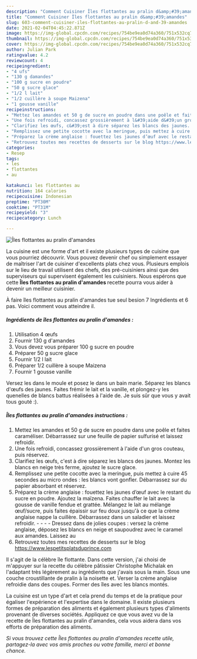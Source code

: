```yaml
---
description: "Comment Cuisiner Îles flottantes au pralin d&amp;#39;amandes"
title: "Comment Cuisiner Îles flottantes au pralin d&amp;#39;amandes"
slug: 603-comment-cuisiner-iles-flottantes-au-pralin-d-and-39-amandes
date: 2021-02-04T04:45:22.871Z
image: https://img-global.cpcdn.com/recipes/754be9ea0d74a360/751x532cq70/iles-flottantes-au-pralin-damandes-photo-principale-de-la-recette.jpg
thumbnail: https://img-global.cpcdn.com/recipes/754be9ea0d74a360/751x532cq70/iles-flottantes-au-pralin-damandes-photo-principale-de-la-recette.jpg
cover: https://img-global.cpcdn.com/recipes/754be9ea0d74a360/751x532cq70/iles-flottantes-au-pralin-damandes-photo-principale-de-la-recette.jpg
author: Julian Park
ratingvalue: 4.2
reviewcount: 4
recipeingredient:
- "4 ufs"
- "130 g damandes"
- "100 g sucre en poudre"
- "50 g sucre glace"
- "1/2 l lait"
- "1/2 cuillère à soupe Maizena"
- "1 gousse vanille"
recipeinstructions:
- "Mettez les amandes et 50 g de sucre en poudre dans une poêle et faites caraméliser. Débarrassez sur une feuille de papier sulfurisé et laissez refroidir."
- "Une fois refroidi, concassez grossièrement à l&#39;aide d&#39;un gros couteau, puis réservez."
- "Clarifiez les œufs, c&#39;est à dire séparez les blancs des jaunes. Montez les blancs en neige très ferme, ajoutez le sucre glace."
- "Remplissez une petite cocotte avec la meringue, puis mettez à cuire 45 secondes au micro ondes : les blancs vont gonfler. Débarrassez sur du papier absorbant et réservez."
- "Préparez la crème anglaise : fouettez les jaunes d’œuf avec le restant du sucre en poudre. Ajoutez la maïzena. Faites chauffer le lait avec la gousse de vanille fendue et grattée. Mélangez le lait au mélange œuf/sucre, puis faites épaissir sur feu doux jusqu&#39;à ce que la crème anglaise nappe la cuillère. Débarrassez dans un saladier et laissez refroidir.     Dressez dans de jolies coupes : versez la crème anglaise, déposez les blancs en neige et saupoudrez avec le caramel aux amandes. Laissez au"
- "Retrouvez toutes mes recettes de desserts sur le blog https://www.lespetitsplatsduprince.com"
categories:
- Resep
tags:
- les
- flottantes
- au

katakunci: les flottantes au 
nutrition: 164 calories
recipecuisine: Indonesian
preptime: "PT30M"
cooktime: "PT31M"
recipeyield: "3"
recipecategory: Lunch

---
```



![Îles flottantes au pralin d&#39;amandes](https://img-global.cpcdn.com/recipes/754be9ea0d74a360/751x532cq70/iles-flottantes-au-pralin-damandes-photo-principale-de-la-recette.jpg)

La cuisine est une forme d'art et il existe plusieurs types de cuisine que vous pourriez découvrir. Vous pouvez devenir chef ou simplement essayer de maîtriser l'art de cuisiner d'excellents plats chez vous. Plusieurs emplois sur le lieu de travail utilisent des chefs, des pré-cuisiniers ainsi que des superviseurs qui supervisent également les cuisiniers. Nous espérons que cette <strong> Îles flottantes au pralin d&#39;amandes </strong> recette pourra vous aider à devenir un meilleur cuisinier.

<!--inarticleads1-->

À faire îles flottantes au pralin d&#39;amandes tue seul besion 7 Ingrédients et 6 pas. Voici comment vous atteindre il.

##### Ingrédients de îles flottantes au pralin d&#39;amandes :

1. Utilisation 4 œufs
1. Fournir 130 g d&#39;amandes
1. Vous devez vous préparer 100 g sucre en poudre
1. Préparer 50 g sucre glace
1. Fournir 1/2 l lait
1. Préparer 1/2 cuillère à soupe Maizena
1. Fournir 1 gousse vanille


Versez les dans le moule et posez le dans un bain marie. Séparez les blancs d&#39;œufs des jaunes. Faites frémir le lait et la vanille, et plongez-y les quenelles de blancs battus réalisées à l&#39;aide de. Je suis sûr que vous y avait tous gouté :). 

<!--inarticleads2-->

##### Îles flottantes au pralin d&#39;amandes instructions :

1. Mettez les amandes et 50 g de sucre en poudre dans une poêle et faites caraméliser. Débarrassez sur une feuille de papier sulfurisé et laissez refroidir.
1. Une fois refroidi, concassez grossièrement à l&#39;aide d&#39;un gros couteau, puis réservez.
1. Clarifiez les œufs, c&#39;est à dire séparez les blancs des jaunes. Montez les blancs en neige très ferme, ajoutez le sucre glace.
1. Remplissez une petite cocotte avec la meringue, puis mettez à cuire 45 secondes au micro ondes : les blancs vont gonfler. Débarrassez sur du papier absorbant et réservez.
1. Préparez la crème anglaise : fouettez les jaunes d’œuf avec le restant du sucre en poudre. Ajoutez la maïzena. Faites chauffer le lait avec la gousse de vanille fendue et grattée. Mélangez le lait au mélange œuf/sucre, puis faites épaissir sur feu doux jusqu&#39;à ce que la crème anglaise nappe la cuillère. Débarrassez dans un saladier et laissez refroidir. -  -   -  - Dressez dans de jolies coupes : versez la crème anglaise, déposez les blancs en neige et saupoudrez avec le caramel aux amandes. Laissez au
1. Retrouvez toutes mes recettes de desserts sur le blog https://www.lespetitsplatsduprince.com


Il s&#39;agit de la célèbre île flottante. Dans cette version, j&#39;ai choisi de m&#39;appuyer sur la recette du célèbre pâtissier Christophe Michalak en l&#39;adaptant très légèrement au ingrédients que j&#39;avais sous la main. Sous une couche croustillante de pralin à la noisette et. Verser la crème anglaise refroidie dans des coupes. Former des îles avec les blancs montés. 

<!--inarticleads1-->

<p>
La cuisine est un type d'art et cela prend du temps et de la pratique pour égaliser l'expérience et l'expertise dans le domaine. Il existe plusieurs formes de préparation des aliments et également plusieurs types d'aliments provenant de diverses sociétés. Appliquez ce que vous avez vu de la recette de Îles flottantes au pralin d&#39;amandes, cela vous aidera dans vos efforts de préparation des aliments.
</p>

<p>
<i>Si vous trouvez cette Îles flottantes au pralin d&#39;amandes recette utile, partagez-la avec vos amis proches ou votre famille, merci et bonne chance.</i>
</p>
